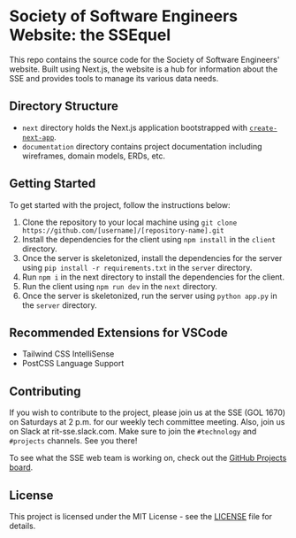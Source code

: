 # Society of Software Engineers Website: the SSEquel

This repo contains the source code for the Society of Software Engineers' website. Built using Next.js, the website is a hub for information about the SSE and provides tools to manage its various data needs.

## Directory Structure

- `next` directory holds the Next.js application bootstrapped with [`create-next-app`](https://github.com/vercel/next.js/tree/canary/packages/create-next-app).
- `documentation` directory contains project documentation including wireframes, domain models, ERDs, etc.

## Getting Started

To get started with the project, follow the instructions below:

1. Clone the repository to your local machine using `git clone https://github.com/[username]/[repository-name].git`
2. Install the dependencies for the client using `npm install` in the `client` directory.
3. Once the server is skeletonized, install the dependencies for the server using `pip install -r requirements.txt` in the `server` directory.
4. Run `npm i` in the next directory to install the dependencies for the client.
5. Run the client using `npm run dev` in the `next` directory.
6. Once the server is skeletonized, run the server using `python app.py` in the `server` directory.

## Recommended Extensions for VSCode
- Tailwind CSS IntelliSense
- PostCSS Language Support

## Contributing

If you wish to contribute to the project, please join us at the SSE (GOL 1670) on Saturdays at 2 p.m. for our weekly tech committee meeting. Also, join us on Slack at rit-sse.slack.com. Make sure to join the `#technology` and `#projects` channels. See you there!

To see what the SSE web team is working on, check out the [GitHub Projects board](https://github.com/orgs/rit-sse/projects/2/views/10).

## License

This project is licensed under the MIT License - see the [LICENSE](LICENSE) file for details.
